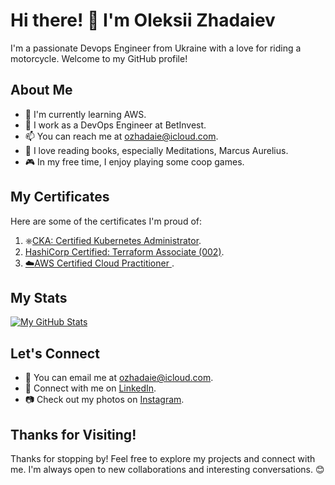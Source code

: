 # Hi there! 👋 I'm Oleksii Zhadaiev
I'm a passionate Devops Engineer from Ukraine with a love for riding a motorcycle. Welcome to my GitHub profile!

## About Me

- 🌱 I'm currently learning AWS.
- 💼 I work as a DevOps Engineer at BetInvest.
- 📫 You can reach me at ozhadaie@icloud.com.
- 📖 I love reading books, especially Meditations, Marcus Aurelius.
- 🎮 In my free time, I enjoy playing some coop games.

## My Certificates

Here are some of the certificates I'm proud of:

1. ⎈[CKA: Certified Kubernetes Administrator](https://www.credly.com/badges/165255bb-af6b-47e0-b453-cf0b15ead82c/linked_in_profile).
2. [HashiCorp Certified: Terraform Associate (002)](https://www.credly.com/badges/30000214-da3f-45ff-88ce-def16734951f?source=linked_in_profile).
3. [:cloud:AWS Certified Cloud Practitioner
](https://www.credly.com/badges/2d3b2805-2f8f-4bdd-b80d-a244a7403f69?source=linked_in_profile).

## My Stats

[![My GitHub Stats](https://github-readme-stats.vercel.app/api?username=ozhadaie&show_icons=true&theme=dark)](https://github.com/ozhadaie)

## Let's Connect

- 📧 You can email me at ozhadaie@icloud.com.
- 💼 Connect with me on [LinkedIn](https://www.linkedin.com/in/ozhadaie).
- 📷 Check out my photos on [Instagram](https://www.instagram.com/ozhadaie).

## Thanks for Visiting!

Thanks for stopping by! Feel free to explore my projects and connect with me. I'm always open to new collaborations and interesting conversations. 😊
